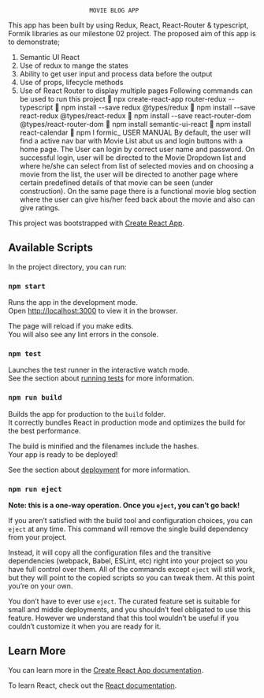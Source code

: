 
                           MOVIE BLOG APP    


This app has been built by using Redux, React, React-Router & typescript, Formik libraries as our milestone 02 project. The proposed aim of this app is to demonstrate; 
1.	Semantic UI React 
2.	Use of redux to mange the states 
3.	Ability to get user input and process data before the output 
4.	Use of props, lifecycle methods
5.	 Use of React Router to display multiple pages 
Following commands can be used to run this project 
	npx create-react-app router-redux --typescript
	npm install --save redux @types/redux
	npm install --save react-redux @types/react-redux
	npm install --save react-router-dom @types/react-router-dom
	npm install semantic-ui-react
	npm install react-calendar
	npm I formic_
USER MANUAL 
By default, the user will find a active nav bar with Movie List abut us and login buttons with a home page. The User can login by correct user name and password. On successful login, user will be directed to the Movie Dropdown list and where he/she can select from list of selected movies and on choosing a movie from the list, the user will be directed to another page where certain predefined details of that movie can be seen (under construction). On the same page there is a functional movie blog section where the user can give his/her feed back about the movie and also can give ratings. 

This project was bootstrapped with [Create React App](https://github.com/facebook/create-react-app).

## Available Scripts

In the project directory, you can run:

### `npm start`

Runs the app in the development mode.<br />
Open [http://localhost:3000](http://localhost:3000) to view it in the browser.

The page will reload if you make edits.<br />
You will also see any lint errors in the console.

### `npm test`

Launches the test runner in the interactive watch mode.<br />
See the section about [running tests](https://facebook.github.io/create-react-app/docs/running-tests) for more information.

### `npm run build`

Builds the app for production to the `build` folder.<br />
It correctly bundles React in production mode and optimizes the build for the best performance.

The build is minified and the filenames include the hashes.<br />
Your app is ready to be deployed!

See the section about [deployment](https://facebook.github.io/create-react-app/docs/deployment) for more information.

### `npm run eject`

**Note: this is a one-way operation. Once you `eject`, you can’t go back!**

If you aren’t satisfied with the build tool and configuration choices, you can `eject` at any time. This command will remove the single build dependency from your project.

Instead, it will copy all the configuration files and the transitive dependencies (webpack, Babel, ESLint, etc) right into your project so you have full control over them. All of the commands except `eject` will still work, but they will point to the copied scripts so you can tweak them. At this point you’re on your own.

You don’t have to ever use `eject`. The curated feature set is suitable for small and middle deployments, and you shouldn’t feel obligated to use this feature. However we understand that this tool wouldn’t be useful if you couldn’t customize it when you are ready for it.

## Learn More

You can learn more in the [Create React App documentation](https://facebook.github.io/create-react-app/docs/getting-started).

To learn React, check out the [React documentation](https://reactjs.org/).
